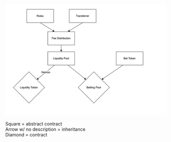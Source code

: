 ![](Inheritance%20Description.png)


Square = abstract contract  
Arrow w/ no description = inheritance  
Diamond = contract  
